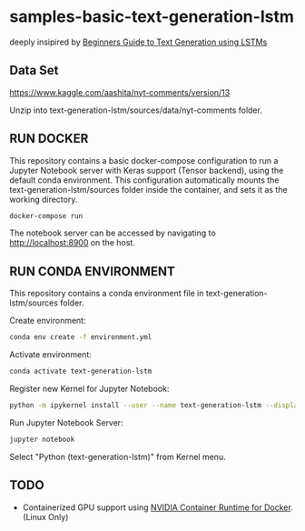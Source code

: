 # samples-basic-text-generation-lstm

deeply insipired by [Beginners Guide to Text Generation using LSTMs](https://www.kaggle.com/shivamb/beginners-guide-to-text-generation-using-lstms)

## Data Set

<https://www.kaggle.com/aashita/nyt-comments/version/13>

Unzip into text-generation-lstm/sources/data/nyt-comments folder.

## RUN DOCKER

This repository contains a basic docker-compose configuration to run a Jupyter Notebook server with Keras support (Tensor backend), using the default conda environment. This configuration automatically mounts the text-generation-lstm/sources folder inside the container, and sets it as the working directory.

```bash
docker-compose run
```

The notebook server can be accessed by navigating to <http://localhost:8900> on the host.

## RUN CONDA ENVIRONMENT

This repository contains a conda environment file in text-generation-lstm/sources folder.

Create environment:

```bash
conda env create -f environment.yml
```

Activate environment:

```bash
conda activate text-generation-lstm
```

Register new Kernel for Jupyter Notebook:

```bash
python -m ipykernel install --user --name text-generation-lstm --display-name "Python (text-generation-lstm)"
```

Run Jupyter Notebook Server:

```bash
jupyter notebook
```

Select "Python (text-generation-lstm)" from Kernel menu.

## TODO

* Containerized GPU support using [NVIDIA Container Runtime for Docker](https://github.com/NVIDIA/nvidia-docker). (Linux Only)
